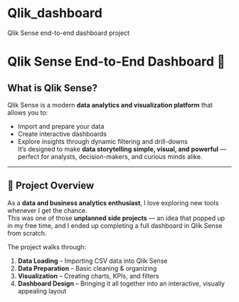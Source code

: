 # Qlik_dashboard
Qlik Sense end-to-end dashboard project

# Qlik Sense End-to-End Dashboard 🚀

## What is Qlik Sense?
Qlik Sense is a modern **data analytics and visualization platform** that allows you to:
- Import and prepare your data
- Create interactive dashboards
- Explore insights through dynamic filtering and drill-downs  
It’s designed to make **data storytelling simple, visual, and powerful** — perfect for analysts, decision-makers, and curious minds alike.

---

## 📌 Project Overview
As a **data and business analytics enthusiast**, I love exploring new tools whenever I get the chance.  
This was one of those **unplanned side projects** — an idea that popped up in my free time, and I ended up completing a full dashboard in Qlik Sense from scratch.

The project walks through:
1. **Data Loading** – Importing CSV data into Qlik Sense
2. **Data Preparation** – Basic cleaning & organizing
3. **Visualization** – Creating charts, KPIs, and filters
4. **Dashboard Design** – Bringing it all together into an interactive, visually appealing layout

